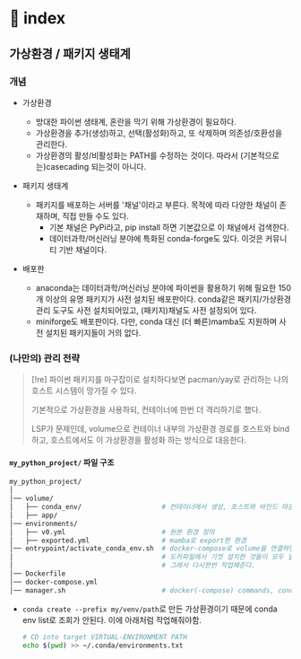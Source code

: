 # 󰏢 index


## 가상환경 / 패키지 생태계


### 개념

- 가상환경
  - 방대한 파이썬 생태계, 혼란을 막기 위해 가상환경이 필요하다.
  - 가상환경을 추가(생성)하고, 선택(활성화)하고, 또 삭제하며 의존성/호환성을 관리한다.
  - 가상환경의 활성/비활성화는 PATH를 수정하는 것이다. 따라서 (기본적으로는)casecading 되는것이 아니다.


- 패키지 생태계
  - 패키지를 배포하는 서버를 '채널'이라고 부른다. 목적에 따라 다양한 채널이 존재하며, 직접 만들 수도 있다.
    - 기본 채널은 PyPi라고, pip install 하면 기본값으로 이 채널에서 검색한다.
    - 데이터과학/머신러닝 분야에 특화된 conda-forge도 있다. 이것은 커뮤니티 기반 채널이다.


- 배포판
  - anaconda는 데이터과학/머신러닝 분야에 파이썬을 활용하기 위해 필요한 150개 이상의 유명 패키지가
    사전 설치된 배포판이다. conda같은 패키지/가상환경 관리 도구도 사전 설치되어있고, (패키지)채널도
    사전 설정되어 있다.
  - miniforge도 배포판이다. 다만, conda 대신 (더 빠른)mamba도 지원하며 사전 설치된 패키지들이 거의 없다.



### (나만의) 관리 전략


> [!re] 파이썬 패키지를 마구잡이로 설치하다보면 pacman/yay로 관리하는 나의 호스트 시스템이 망가질 수 있다.
>
> 기본적으로 가상환경을 사용하되, 컨테이너에 한번 더 격리하기로 했다.
>
> LSP가 문제인데, volume으로 컨테이너 내부의 가상환경 경로를 호스트와 bind하고, 호스트에서도 이
> 가상환경을 활성화 하는 방식으로 대응한다.


#### `my_python_project/` 파일 구조

```bash
my_python_project/
│
│── volume/
│   ├── conda_env/                    # 컨테이너에서 생성, 호스트와 바인드 마운트, added to .gitignore
│   ├── app/
│── environments/
│   ├── v0.yml                        # 원본 환경 정의
│   ├── exported.yml                  # mamba로 export한 환경
│── entrypoint/activate_conda_env.sh  # docker-compose로 volume을 연결하면 호스트 경로가 우선된다.
│                                     # 도커파일에서 기껏 설치한 것들이 모두 날아가버리는것.
│                                     # 그래서 다시한번 작업해준다.
│── Dockerfile
│── docker-compose.yml
│── manager.sh                        # docker(-compose) commands, conda (de)activate after docker container run/stop
```



- `conda create --prefix my/venv/path`로 만든 가상환경이기 때문에 conda env list로 조회가 안된다.
  이에 아래처럼 작업해줘야함.

  ```bash
  # CD into target VIRTUAL-ENVIRONMENT PATH
  echo $(pwd) >> ~/.conda/environments.txt
  ```
